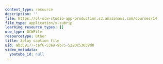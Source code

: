 ```yaml
---
content_type: resource
description: ''
file: https://ol-ocw-studio-app-production.s3.amazonaws.com/courses/14-01sc-principles-of-microeconomics-fall-2011/ab359177caf653e99b755220c53039d8_-5XT0Mzl72E.vtt
file_type: application/x-subrip
learning_resource_types: []
ocw_type: OCWFile
resourcetype: Other
title: 3play caption file
uid: ab359177-caf6-53e9-9b75-5220c53039d8
video_metadata:
  youtube_id: null
---
```

